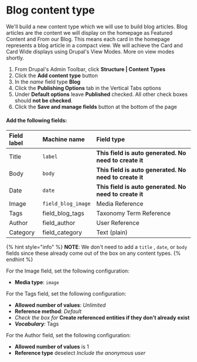 # Blog content type

We'll build a new content type which we will use to build blog articles.  Blog articles are the content we will display on the homepage as Featured Content and From our Blog.  This means each card in the homepage represents a blog article in a compact view.  We will achieve the Card and Card Wide displays using Drupal's View Modes.  More on view modes shortly.

1. From Drupal's Admin Toolbar, click **Structure \| Content Types**
2. Click the **Add content type** button
3. In the _name_ field type **Blog**
4. Click the **Publishing Options** tab in the Vertical Tabs options
5. Under **Default options** leave **Published** checked.  All other check boxes should **not be checked**.
6. Click the **Save and manage fields** button at the bottom of the page

#### Add the following fields:

| Field label | Machine name | Field type |
| :--- | :--- | :--- |
| Title | `label` | **This** **field is auto generated.  No need to create it** |
| Body | `body` | **This** **field is auto generated.  No need to create it** |
| Date | `date` | **This** **field is auto generated.  No need to create it** |
| Image | `field_blog_image` | Media Reference |
| Tags | field\_blog\_tags | Taxonomy Term Reference |
| Author | field\_author | User Reference |
| Category | field\_category | Text \(plain\) |

{% hint style="info" %}
**NOTE**: We don't need to add a `title` , `date`, or `body` fields since these already come out of the box on any content types.
{% endhint %}

For the Image field, set the following configuration:

* **Media type**: `image`

For the Tags field, set the following configuration:

* **Allowed number of values**: _Unlimited_
* **Reference method**: _Default_
* _Check the box for_ **Create referenced entities if they don't already exist**
* _**Vocabulary**:_ Tags

For the Author field, set the following configuration:

* **Allowed number of values** is 1
* **Reference type** deselect _Include the anonymous user_

